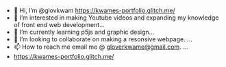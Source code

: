 - 👋 Hi, I’m @glovkwam https://kwames-portfolio.glitch.me/
- 👀 I’m interested in making Youtube videos and expanding my knowledge of front end web development...
- 🌱 I’m currently learning p5js and graphic design...
- 💞️ I’m looking to collaborate on making a resonsive webpage. ...
- 📫 How to reach me email me @ gloverkwame@gmail.com. ...
- https://kwames-portfolio.glitch.me/

<!---
glovkwam/glovkwam is a ✨ special ✨ repository because its `README.md` (this file) appears on your GitHub profile.
You can click the Preview link to take a look at your changes.
--->

